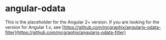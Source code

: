 # angular-odata
This is the placeholder for the Angular 2+ version. If you are looking for the version for Angular 1.x, see [https://github.com/mcgraphix/angularjs-odata-filter](https://github.com/mcgraphix/angularjs-odata-filter)
